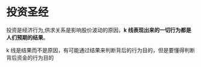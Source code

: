 # 投资圣经

投资是经济行为,供求关系是影响股价波动的原因，**k 线表现出来的一切行为都是人们预期的结果**。

k 线是结果而不是原因，有可能通过结果来判断背后的行为目的，但是要懂得判断背后资金的行为目的
